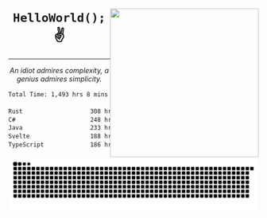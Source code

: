 <div text-align="center">
    <img src="https://i.imgur.com/h1q15Kt.gife" align="right" width="299" height="299">
    <h1 align="center"><code>HelloWorld();</code> ✌️</h1>
    <hr>
    <p align="center"><i>An idiot admires complexity, a genius admires simplicity.</i></p>
</div>

<!--START_SECTION:waka-->

```txt
Total Time: 1,493 hrs 8 mins

Rust                   308 hrs 22 mins █████░░░░░░░░░░░░░░░░░░░░   19.36 %
C#                     248 hrs 40 mins ████░░░░░░░░░░░░░░░░░░░░░   15.62 %
Java                   233 hrs 18 mins ███▓░░░░░░░░░░░░░░░░░░░░░   14.65 %
Svelte                 188 hrs 10 mins ███░░░░░░░░░░░░░░░░░░░░░░   11.82 %
TypeScript             186 hrs 40 mins ███░░░░░░░░░░░░░░░░░░░░░░   11.72 %
```

<!--END_SECTION:waka-->

<picture>
  <source media="(prefers-color-scheme: dark)" srcset="https://raw.githubusercontent.com/Somfic/Somfic/main/github-contribution-grid-snake-dark.svg">
  <source media="(prefers-color-scheme: light)" srcset="https://raw.githubusercontent.com/Somfic/Somfic/main/github-contribution-grid-snake.svg">
  <img alt="github contribution grid snake animation" src="https://raw.githubusercontent.com/Somfic/Somfic/main/github-contribution-grid-snake.svg">
</picture>
